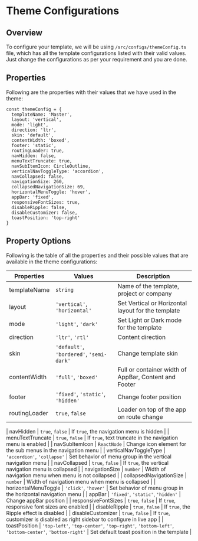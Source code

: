 # Theme Configurations

## Overview

To configure your template, we will be using `/src/configs/themeConfig.ts` file, which has all the template configurations listed with their valid values. Just change the configurations as per your requirement and you are done.

## Properties

Following are the properties with their values that we have used in the theme:

```tsx
const themeConfig = {
  templateName: 'Master',
  layout: 'vertical',
  mode: 'light',
  direction: 'ltr',
  skin: 'default',
  contentWidth: 'boxed',
  footer: 'static',
  routingLoader: true,
  navHidden: false,
  menuTextTruncate: true,
  navSubItemIcon: CircleOutline,
  verticalNavToggleType: 'accordion',
  navCollapsed: false,
  navigationSize: 260,
  collapsedNavigationSize: 69,
  horizontalMenuToggle: 'hover',
  appBar: 'fixed',
  responsiveFontSizes: true,
  disableRipple: false,
  disableCustomizer: false,
  toastPosition: 'top-right'
}
```

## Property Options

Following is the table of all the properties and their possible values that are available in the theme configurations:

| Properties    | Values                                   | Description                                           |
| ------------- | ---------------------------------------- | ----------------------------------------------------- |
| templateName  | `string`                                 | Name of the template, project or company              |
| layout        | `'vertical'`, `'horizontal'`             | Set Vertical or Horizontal layout for the template    |
| mode          | `'light'`, `'dark'`                      | Set Light or Dark mode for the template               |
| direction     | `'ltr'`, `'rtl'`                         | Content direction                                     |
| skin          | `'default'`, `'bordered'`, `'semi-dark'` | Change template skin                                  |
| contentWidth  | `'full'`, `'boxed'`                      | Full or container width of AppBar, Content and Footer |
| footer        | `'fixed'`, `'static'`, `'hidden'`        | Change footer position                                |
| routingLoader | `true`, `false`                          | Loader on top of the app on route change              |

| navHidden | `true`, `false` | If `true`, the navigation menu is hidden |
| menuTextTruncate | `true`, `false` | If `true`, text truncate in the navigation menu is enabled |
| navSubItemIcon | `ReactNode` | Change icon element for the sub menus in the navigation menu |
| verticalNavToggleType | `'accordion'`, `'collapse'` | Set behavior of menu group in the vertical navigation menu |
| navCollapsed | `true`, `false` | If `true`, the vertical navigation menu is collapsed |
| navigationSize | `number` | Width of navigation menu when menu is not collapsed |
| collapsedNavigationSize | `number` | Width of navigation menu when menu is collapsed |
| horizontalMenuToggle | `'click'`, `'hover'` | Set behavior of menu group in the horizontal navigation menu |
| appBar | `'fixed'`, `'static'`, `'hidden'` | Change appBar position |
| responsiveFontSizes | `true`, `false` | If `true`, responsive font sizes are enabled |
| disableRipple | `true`, `false` | If `true`, the Ripple effect is disabled |
| disableCustomizer | `true`, `false` | If `true`, customizer is disabled as right sidebar to configure in live app |
| toastPosition | `'top-left'`, `'top-center'`, `'top-right'`, `'bottom-left'`, `'bottom-center'`, `'bottom-right'` | Set default toast position in the template |
